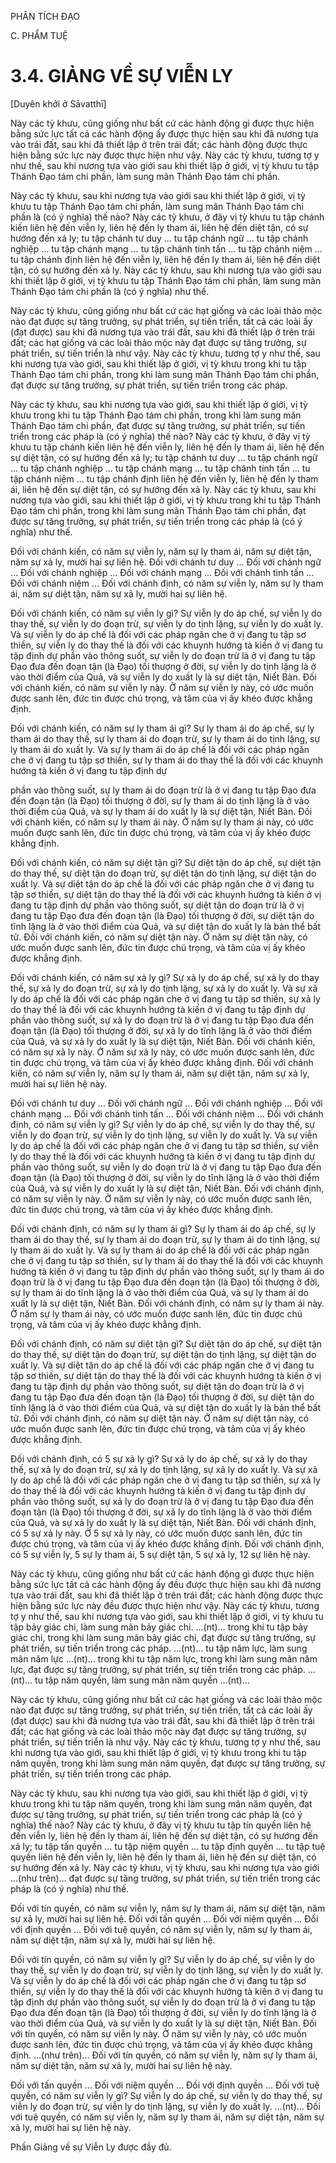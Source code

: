 PHÂN TÍCH ĐẠO

C. PHẨM TUỆ

# 3.4. GIẢNG VỀ SỰ VIỄN LY

[Duyên khởi ở Sāvatthī]

Này các tỳ khưu, cũng giống như bất cứ các hành động gì được thực hiện bằng sức lực tất cả các hành động ấy được thực hiện sau khi đã nương tựa vào trái đất, sau khi đã thiết lập ở trên trái đất; các hành động được thực hiện bằng sức lực này được thực hiện như vậy. Này các tỳ khưu, tương tợ y như thế, sau khi nương tựa vào giới sau khi thiết lập ở giới, vị tỳ khưu tu tập Thánh Đạo tám chi phần, làm sung mãn Thánh Đạo tám chi phần.

Này các tỳ khưu, sau khi nương tựa vào giới sau khi thiết lập ở giới, vị tỳ khưu tu tập Thánh Đạo tám chi phần, làm sung mãn Thánh Đạo tám chi phần là (có ý nghĩa) thế nào? Này các tỳ khưu, ở đây vị tỳ khưu tu tập chánh kiến liên hệ đến viễn ly, liên hệ đến ly tham ái, liên hệ đến diệt tận, có sự hướng đến xả ly; tu tập chánh tư duy … tu tập chánh ngữ … tu tập chánh nghiệp … tu tập chánh mạng … tu tập chánh tinh tấn … tu tập chánh niệm … tu tập chánh định liên hệ đến viễn ly, liên hệ đến ly tham ái, liên hệ đến diệt tận, có sự hướng đến xả ly. Này các tỳ khưu, sau khi nương tựa vào giới sau khi thiết lập ở giới, vị tỳ khưu tu tập Thánh Đạo tám chi phần, làm sung mãn Thánh Đạo tám chi phần là (có ý nghĩa) như thế.

Này các tỳ khưu, cũng giống như bất cứ các hạt giống và các loài thảo mộc nào đạt được sự tăng trưởng, sự phát triển, sự tiến triển, tất cả các loài ấy (đạt được) sau khi đã nương tựa vào trái đất, sau khi đã thiết lập ở trên trái đất; các hạt giống và các loài thảo mộc này đạt được sự tăng trưởng, sự phát triển, sự tiến triển là như vậy. Này các tỳ khưu, tương tợ y như thế, sau khi nương tựa vào giới, sau khi thiết lập ở giới, vị tỳ khưu trong khi tu tập Thánh Đạo tám chi phần, trong khi làm sung mãn Thánh Đạo tám chi phần, đạt được sự tăng trưởng, sự phát triển, sự tiến triển trong các pháp.

Này các tỳ khưu, sau khi nương tựa vào giới, sau khi thiết lập ở giới, vị tỳ khưu trong khi tu tập Thánh Đạo tám chi phần, trong khi làm sung mãn Thánh Đạo tám chi phần, đạt được sự tăng trưởng, sự phát triển, sự tiến triển trong các pháp là (có ý nghĩa) thế nào? Này các tỳ khưu, ở đây vị tỳ khưu tu tập chánh kiến liên hệ đến viễn ly, liên hệ đến ly tham ái, liên hệ đến sự diệt tận, có sự hướng đến xả ly; tu tập chánh tư duy … tu tập chánh ngữ … tu tập chánh nghiệp … tu tập chánh mạng … tu tập chánh tinh tấn … tu tập chánh niệm … tu tập chánh định liên hệ đến viễn ly, liên hệ đến ly tham ái, liên hệ đến sự diệt tận, có sự hướng đến xả ly. Này các tỳ khưu, sau khi nương tựa vào giới, sau khi thiết lập ở giới, vị tỳ khưu trong khi tu tập Thánh Đạo tám chi phần, trong khi làm sung mãn Thánh Đạo tám chi phần, đạt được sự tăng trưởng, sự phát triển, sự tiến triển trong các pháp là (có ý nghĩa) như thế.

Đối với chánh kiến, có năm sự viễn ly, năm sự ly tham ái, năm sự diệt tận, năm sự xả ly, mười hai sự liên hệ. Đối với chánh tư duy … Đối với chánh ngữ … Đối với chánh nghiệp … Đối với chánh mạng … Đối với chánh tinh tấn … Đối với chánh niệm … Đối với chánh định, có năm sự viễn ly, năm sự ly tham ái, năm sự diệt tận, năm sự xả ly, mười hai sự liên hệ.

Đối với chánh kiến, có năm sự viễn ly gì? Sự viễn ly do áp chế, sự viễn ly do thay thế, sự viễn ly do đoạn trừ, sự viễn ly do tịnh lặng, sự viễn ly do xuất ly. Và sự viễn ly do áp chế là đối với các pháp ngăn che ở vị đang tu tập sơ thiền, sự viễn ly do thay thế là đối với các khuynh hướng tà kiến ở vị đang tu tập định dự phần vào thông suốt, sự viễn ly do đoạn trừ là ở vị đang tu tập Đạo đưa đến đoạn tận (là Đạo) tối thượng ở đời, sự viễn ly do tịnh lặng là ở vào thời điểm của Quả, và sự viễn ly do xuất ly là sự diệt tận, Niết Bàn. Đối với chánh kiến, có năm sự viễn ly này. Ở năm sự viễn ly này, có ước muốn được sanh lên, đức tin được chú trọng, và tâm của vị ấy khéo được khẳng định.

Đối với chánh kiến, có năm sự ly tham ái gì? Sự ly tham ái do áp chế, sự ly tham ái do thay thế, sự ly tham ái do đoạn trừ, sự ly tham ái do tịnh lặng, sự ly tham ái do xuất ly. Và sự ly tham ái do áp chế là đối với các pháp ngăn che ở vị đang tu tập sơ thiền, sự ly tham ái do thay thế là đối với các khuynh hướng tà kiến ở vị đang tu tập định dự

phần vào thông suốt, sự ly tham ái do đoạn trừ là ở vị đang tu tập Đạo đưa đến đoạn tận (là Đạo) tối thượng ở đời, sự ly tham ái do tịnh lặng là ở vào thời điểm của Quả, và sự ly tham ái do xuất ly là sự diệt tận, Niết Bàn. Đối với chánh kiến, có năm sự ly tham ái này. Ở năm sự ly tham ái này, có ước muốn được sanh lên, đức tin được chú trọng, và tâm của vị ấy khéo được khẳng định.

Đối với chánh kiến, có năm sự diệt tận gì? Sự diệt tận do áp chế, sự diệt tận do thay thế, sự diệt tận do đoạn trừ, sự diệt tận do tịnh lặng, sự diệt tận do xuất ly. Và sự diệt tận do áp chế là đối với các pháp ngăn che ở vị đang tu tập sơ thiền, sự diệt tận do thay thế là đối với các khuynh hướng tà kiến ở vị đang tu tập định dự phần vào thông suốt, sự diệt tận do đoạn trừ là ở vị đang tu tập Đạo đưa đến đoạn tận (là Đạo) tối thượng ở đời, sự diệt tận do tĩnh lặng là ở vào thời điểm của Quả, và sự diệt tận do xuất ly là bản thể bất tử. Đối với chánh kiến, có năm sự diệt tận này. Ở năm sự diệt tận này, có ước muốn được sanh lên, đức tin được chú trọng, và tâm của vị ấy khéo được khẳng định.

Đối với chánh kiến, có năm sự xả ly gì? Sự xả ly do áp chế, sự xả ly do thay thế, sự xả ly do đoạn trừ, sự xả ly do tịnh lặng, sự xả ly do xuất ly. Và sự xả ly do áp chế là đối với các pháp ngăn che ở vị đang tu tập sơ thiền, sự xả ly do thay thế là đối với các khuynh hướng tà kiến ở vị đang tu tập định dự phần vào thông suốt, sự xả ly do đoạn trừ là ở vị đang tu tập Đạo đưa đến đoạn tận (là Đạo) tối thượng ở đời, sự xả ly do tĩnh lặng là ở vào thời điểm của Quả, và sự xả ly do xuất ly là sự diệt tận, Niết Bàn. Đối với chánh kiến, có năm sự xả ly này. Ở năm sự xả ly này, có ước muốn được sanh lên, đức tin được chú trọng, và tâm của vị ấy khéo được khẳng định. Đối với chánh kiến, có năm sự viễn ly, năm sự ly tham ái, năm sự diệt tận, năm sự xả ly, mười hai sự liên hệ này.

Đối với chánh tư duy … Đối với chánh ngữ … Đối với chánh nghiệp … Đối với chánh mạng … Đối với chánh tinh tấn … Đối với chánh niệm … Đối với chánh định, có năm sự viễn ly gì? Sự viễn ly do áp chế, sự viễn ly do thay thế, sự viễn ly do đoạn trừ, sự viễn ly do tịnh lặng, sự viễn ly do xuất ly. Và sự viễn ly do áp chế là đối với các pháp ngăn che ở vị đang tu tập sơ thiền, sự viễn ly do thay thế là đối với các khuynh hướng tà kiến ở vị đang tu tập định dự phần vào thông suốt, sự viễn ly do đoạn trừ là ở vị đang tu tập Đạo đưa đến đoạn tận (là Đạo) tối thượng ở đời, sự viễn ly do tĩnh lặng là ở vào thời điểm của Quả, và sự viễn ly do xuất ly là sự diệt tận, Niết Bàn. Đối với chánh định, có năm sự viễn ly này. Ở năm sự viễn ly này, có ước muốn được sanh lên, đức tin được chú trọng, và tâm của vị ấy khéo được khẳng định.

Đối với chánh định, có năm sự ly tham ái gì? Sự ly tham ái do áp chế, sự ly tham ái do thay thế, sự ly tham ái do đoạn trừ, sự ly tham ái do tịnh lặng, sự ly tham ái do xuất ly. Và sự ly tham ái do áp chế là đối với các pháp ngăn che ở vị đang tu tập sơ thiền, sự ly tham ái do thay thế là đối với các khuynh hướng tà kiến ở vị đang tu tập định dự phần vào thông suốt, sự ly tham ái do đoạn trừ là ở vị đang tu tập Đạo đưa đến đoạn tận (là Đạo) tối thượng ở đời, sự ly tham ái do tĩnh lặng là ở vào thời điểm của Quả, và sự ly tham ái do xuất ly là sự diệt tận, Niết Bàn. Đối với chánh định, có năm sự ly tham ái này. Ở năm sự ly tham ái này, có ước muốn được sanh lên, đức tin được chú trọng, và tâm của vị ấy khéo được khẳng định.

Đối với chánh định, có năm sự diệt tận gì? Sự diệt tận do áp chế, sự diệt tận do thay thế, sự diệt tận do đoạn trừ, sự diệt tận do tịnh lặng, sự diệt tận do xuất ly. Và sự diệt tận do áp chế là đối với các pháp ngăn che ở vị đang tu tập sơ thiền, sự diệt tận do thay thế là đối với các khuynh hướng tà kiến ở vị đang tu tập định dự phần vào thông suốt, sự diệt tận do đoạn trừ là ở vị đang tu tập Đạo đưa đến đoạn tận (là Đạo) tối thượng ở đời, sự diệt tận do tĩnh lặng là ở vào thời điểm của Quả, và sự diệt tận do xuất ly là bản thể bất tử. Đối với chánh định, có năm sự diệt tận này. Ở năm sự diệt tận này, có ước muốn được sanh lên, đức tin được chú trọng, và tâm của vị ấy khéo được khẳng định.

Đối với chánh định, có 5 sự xả ly gì? Sự xả ly do áp chế, sự xả ly do thay thế, sự xả ly do đoạn trừ, sự xả ly do tịnh lặng, sự xả ly do xuất ly. Và sự xả ly do áp chế là đối với các pháp ngăn che ở vị đang tu tập sơ thiền, sự xả ly do thay thế là đối với các khuynh hướng tà kiến ở vị đang tu tập định dự phần vào thông suốt, sự xả ly do đoạn trừ là ở vị đang tu tập Đạo đưa đến đoạn tận (là Đạo) tối thượng ở đời, sự xả ly do tĩnh lặng là ở vào thời điểm của Quả, và sự xả ly do xuất ly là sự diệt tận, Niết Bàn. Đối với chánh định, có 5 sự xả ly này. Ở 5 sự xả ly này, có ước muốn được sanh lên, đức tin được chú trọng, và tâm của vị ấy khéo được khẳng định. Đối với chánh định, có 5 sự viễn ly, 5 sự ly tham ái, 5 sự diệt tận, 5 sự xả ly, 12 sự liên hệ này.

Này các tỳ khưu, cũng giống như bất cứ các hành động gì được thực hiện bằng sức lực tất cả các hành động ấy đều được thực hiện sau khi đã nương tựa vào trái đất, sau khi đã thiết lập ở trên trái đất; các hành động được thực hiện bằng sức lực này đều được thực hiện như vậy. Này các tỳ khưu, tương tợ y như thế, sau khi nương tựa vào giới, sau khi thiết lập ở giới, vị tỳ khưu tu tập bảy giác chi, làm sung mãn bảy giác chi. …(nt)… trong khi tu tập bảy giác chi, trong khi làm sung mãn bảy giác chi, đạt được sự tăng trưởng, sự phát triển, sự tiến triển trong các pháp. …(nt)… tu tập năm lực, làm sung mãn năm lực …(nt)… trong khi tu tập năm lực, trong khi làm sung mãn năm lực, đạt được sự tăng trưởng, sự phát triển, sự tiến triển trong các pháp. …(nt)… tu tập năm quyền, làm sung mãn năm quyền …(nt)…

Này các tỳ khưu, cũng giống như bất cứ các hạt giống và các loài thảo mộc nào đạt được sự tăng trưởng, sự phát triển, sự tiến triển, tất cả các loài ấy (đạt được) sau khi đã nương tựa vào trái đất, sau khi đã thiết lập ở trên trái đất; các hạt giống và các loài thảo mộc này đạt được sự tăng trưởng, sự phát triển, sự tiến triển là như vậy. Này các tỳ khưu, tương tợ y như thế, sau khi nương tựa vào giới, sau khi thiết lập ở giới, vị tỳ khưu trong khi tu tập năm quyền, trong khi làm sung mãn năm quyền, đạt được sự tăng trưởng, sự phát triển, sự tiến triển trong các pháp.

Này các tỳ khưu, sau khi nương tựa vào giới, sau khi thiết lập ở giới, vị tỳ khưu trong khi tu tập năm quyền, trong khi làm sung mãn năm quyền, đạt được sự tăng trưởng, sự phát triển, sự tiến triển trong các pháp là (có ý nghĩa) thế nào? Này các tỳ khưu, ở đây vị tỳ khưu tu tập tín quyền liên hệ đến viễn ly, liên hệ đến ly tham ái, liên hệ đến sự diệt tận, có sự hướng đến xả ly; tu tập tấn quyền … tu tập niệm quyền … tu tập định quyền … tu tập tuệ quyền liên hệ đến viễn ly, liên hệ đến ly tham ái, liên hệ đến sự diệt tận, có sự hướng đến xả ly. Này các tỳ khưu, vị tỳ khưu, sau khi nương tựa vào giới …(như trên)… đạt được sự tăng trưởng, sự phát triển, sự tiến triển trong các pháp là (có ý nghĩa) như thế.

Đối với tín quyền, có năm sự viễn ly, năm sự ly tham ái, năm sự diệt tận, năm sự xả ly, mười hai sự liên hệ. Đối với tấn quyền … Đối với niệm quyền … Đối với định quyền … Đối với tuệ quyền, có năm sự viễn ly, năm sự ly tham ái, năm sự diệt tận, năm sự xả ly, mười hai sự liên hệ.

Đối với tín quyền, có năm sự viễn ly gì? Sự viễn ly do áp chế, sự viễn ly do thay thế, sự viễn ly do đoạn trừ, sự viễn ly do tịnh lặng, sự viễn ly do xuất ly. Và sự viễn ly do áp chế là đối với các pháp ngăn che ở vị đang tu tập sơ thiền, sự viễn ly do thay thế là đối với các khuynh hướng tà kiến ở vị đang tu tập định dự phần vào thông suốt, sự viễn ly do đoạn trừ là ở vị đang tu tập Đạo đưa đến đoạn tận (là Đạo) tối thượng ở đời, sự viễn ly do tĩnh lặng là ở vào thời điểm của Quả, và sự viễn ly do xuất ly là sự diệt tận, Niết Bàn. Đối với tín quyền, có năm sự viễn ly này. Ở năm sự viễn ly này, có ước muốn được sanh lên, đức tin được chú trọng, và tâm của vị ấy khéo được khẳng định. …(như trên)… Đối với tín quyền, có năm sự viễn ly, năm sự ly tham ái, năm sự diệt tận, năm sự xả ly, mười hai sự liên hệ này.

Đối với tấn quyền … Đối với niệm quyền … Đối với định quyền … Đối với tuệ quyền, có năm sự viễn ly gì? Sự viễn ly do áp chế, sự viễn ly do thay thế, sự viễn ly do đoạn trừ, sự viễn ly do tịnh lặng, sự viễn ly do xuất ly. …(nt)… Đối với tuệ quyền, có năm sự viễn ly, năm sự ly tham ái, năm sự diệt tận, năm sự xả ly, mười hai sự liên hệ này.

Phần Giảng về sự Viễn Ly được đầy đủ.
